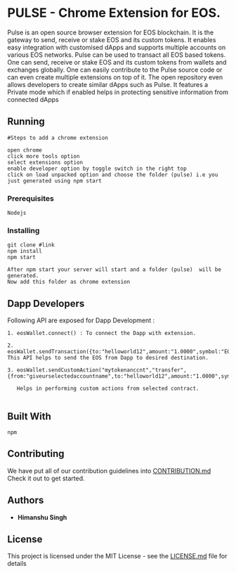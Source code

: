 # PULSE -  Chrome Extension for EOS.

Pulse is an open source browser extension for EOS blockchain. It is the gateway to send, receive or stake EOS and its custom tokens. It enables easy integration with customised dApps and supports multiple accounts on various EOS networks.
Pulse can be used to transact all EOS based tokens. One can send, receive or stake EOS and its custom tokens from wallets and exchanges globally. One can easily contribute to the Pulse source code or can even create multiple extensions on top of it. The open repository even allows developers to create similar dApps such as Pulse. It features a Private mode which if enabled helps in protecting sensitive information from connected dApps

## Running

 ``` 
#Steps to add a chrome extension

open chrome
click more tools option
select extensions option
enable developer option by toggle switch in the right top
click on load unpacked option and choose the folder (pulse) i.e you just generated using npm start
 ```


### Prerequisites

``Nodejs``

### Installing

```
git clone #link
npm install
npm start 

After npm start your server will start and a folder (pulse)  will be generated.
Now add this folder as chrome extension
```

## Dapp Developers

Following API are exposed for Dapp Development :

```
1. eosWallet.connect() : To connect the Dapp with extension.

2. eosWallet.sendTransaction({to:"helloworld12",amount:"1.0000",symbol:"EOS",memo:"h"}): 
This API helps to send the EOS from Dapp to desired destination.

3. eosWallet.sendCustomAction("mytokenanccnt","transfer",{from:"giveurselectedaccountname",to:"helloworld12",amount:"1.0000",symbol:"EOS",memo:"h"}):
   
   Helps in performing custom actions from selected contract.
    
```

## Built With

`npm`

## Contributing

We have put all of our contribution guidelines into [CONTRIBUTION.md](CONTRIBUTION.md) Check it out to get started.

## Authors

* **Himanshu Singh**  

## License

This project is licensed under the MIT License - see the [LICENSE.md](LICENSE.md) file for details


